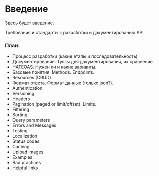 # Введение

Здесь будет введение.

Требования и стандарты к разработки и документированию API.




### План:

* Процесс разработки (какие этапы и последовательность)
* Документирование. Тулзы для документирования, их сравнение.
* HATEOAS. Нужен ли и какие варианты.
* Базовые понятия. Methods. Endpoints.
* Resources (CRUD)
* Формат ответа. Формат данных (только json?).
* Authentication
* Versioning
* Headers
* Pagination (paged or limit/offset). Limits.
* Filtering
* Sorting
* Query parameters
* Errors and Messages
* Testing
* Localization
* Status codes
* Caching
* Upload images
* Examples
* Bad practices
* Helpful links
